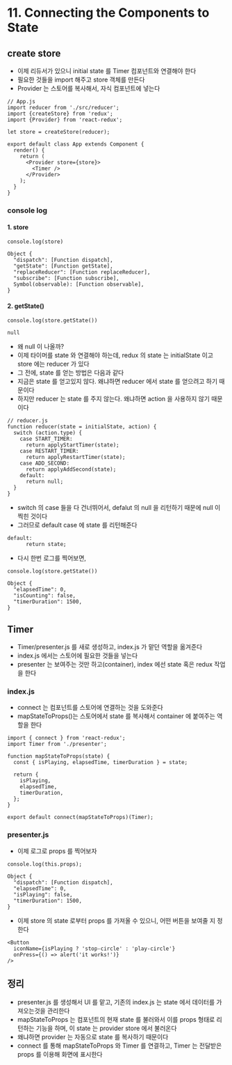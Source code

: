 # 11. Connecting the Components to State

## create store

- 이제 리듀서가 있으니 initial state 를 Timer 컴포넌트와 연결해야 한다
- 필요한 것들을 import 해주고 store 객체를 만든다
- Provider 는 스토어를 복사해서, 자식 컴포넌트에 넣는다

```
// App.js
import reducer from './src/reducer';
import {createStore} from 'redux';
import {Provider} from 'react-redux';

let store = createStore(reducer);

export default class App extends Component {
  render() {
    return (
      <Provider store={store}>
        <Timer />
      </Provider>
    );
  }
}
```

### console log

#### 1. store

```
console.log(store)

Object {
  "dispatch": [Function dispatch],
  "getState": [Function getState],
  "replaceReducer": [Function replaceReducer],
  "subscribe": [Function subscribe],
  Symbol(observable): [Function observable],
}
```

#### 2. getState()

```
console.log(store.getState())

null
```

- 왜 null 이 나올까?
- 이제 타이머를 state 와 연결해야 하는데, redux 의 state 는 initialState 이고 store 에는 reducer 가 있다
- 그 전에, state 를 얻는 방법은 다음과 같다
- 지금은 state 를 얻고있지 않다. 왜냐하면 reducer 에서 state 를 얻으려고 하기 때문이다
- 하지만 reducer 는 state 를 주지 않는다. 왜냐하면 action 을 사용하지 않기 때문이다

```
// reducer.js
function reducer(state = initialState, action) {
  switch (action.type) {
    case START_TIMER:
      return applyStartTimer(state);
    case RESTART_TIMER:
      return applyRestartTimer(state);
    case ADD_SECOND:
      return applyAddSecond(state);
    default:
      return null;
  }
}
```

- switch 의 case 들을 다 건너뛰어서, defalut 의 null 을 리턴하기 때문에 null 이 찍힌 것이다
- 그러므로 default case 에 state 를 리턴해준다

```
default:
      return state;
```

- 다시 한번 로그를 찍어보면,

```
console.log(store.getState())

Object {
  "elapsedTime": 0,
  "isCounting": false,
  "timerDuration": 1500,
}
```

## Timer

- Timer/presenter.js 를 새로 생성하고, index.js 가 맡던 역할을 옮겨준다
- index.js 에서는 스토어에 필요한 것들을 넣는다
- presenter 는 보여주는 것만 하고(container), index 에선 state 혹은 redux 작업을 한다

### index.js

- connect 는 컴포넌트를 스토어에 연결하는 것을 도와준다
- mapStateToProps()는 스토어에서 state 를 복사해서 container 에 붙여주는 역할을 한다

```
import { connect } from 'react-redux';
import Timer from './presenter';

function mapStateToProps(state) {
  const { isPlaying, elapsedTime, timerDuration } = state;

  return {
    isPlaying,
    elapsedTime,
    timerDuration,
  };
}

export default connect(mapStateToProps)(Timer);
```

### presenter.js

- 이제 로그로 props 를 찍어보자

```
console.log(this.props);

Object {
  "dispatch": [Function dispatch],
  "elapsedTime": 0,
  "isPlaying": false,
  "timerDuration": 1500,
}
```

- 이제 store 의 state 로부터 props 를 가져올 수 있으니, 어떤 버튼을 보여줄 지 정한다

```
<Button
  iconName={isPlaying ? 'stop-circle' : 'play-circle'}
  onPress={() => alert('it works!')}
/>
```

## 정리

- presenter.js 를 생성해서 UI 를 맡고, 기존의 index.js 는 state 에서 데이터를 가져오는것을 관리한다
- mapStateToProps 는 컴포넌트의 현재 state 를 불러와서 이를 props 형태로 리턴하는 기능을 하며, 이 state 는 provider store 에서 불러온다
- 왜냐하면 provider 는 자동으로 state 를 복사하기 때문이다
- connect 를 통해 mapStateToProps 와 Timer 를 연결하고, Timer 는 전달받은 props 를 이용해 화면에 표시한다
